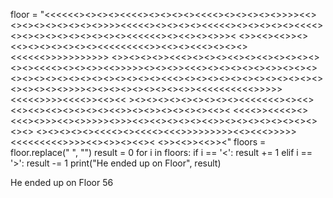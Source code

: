 floor = "<<<<<<><><><><<<<><><><><><<<<><><><><><>>>><<><><><><><><><><>>>><<<<<><><><><><<<<<><><><><><><<<<><><><><><><><><><><><<<<<<><><<><><>>>< <>><<><<>><><<><><><><><><><<<<<<<<<>><<><><<<><><><><<<<<<>>>>>>>>>>> <>><><><>><<<><><><><<><><<><><><><><><><<<<><><><>><<>>>>><><><>><<<><><><><><><>><><><><><><><><><><><><><><><><><<<><><><><><><><><><><><><><><><><><>>>><><><><><><><><><>><<<<<<<<<<>>>>><<<<<>>>><<<<>><<><< ><><><><><><><><><><<<<<<<><><<><<><<><<><><><><><<>><><>><><><><><<>< <<<<>><<<<><><<<><>>><<><>>>>><>>><<><<><><><><<>><><><><><><><><><><> <><><><><><<<<><><<<<><<<>>>>>>>>><<><<<>>>>><<<<<<<<<>>>><<><>><><<>< <>><<>><<>><"
floors = floor.replace(" ", "")
result = 0
for i in floors:
    if i == '<':
        result += 1
    elif i == '>':
        result -= 1
print("He ended up on Floor", result)

He ended up on Floor 56
